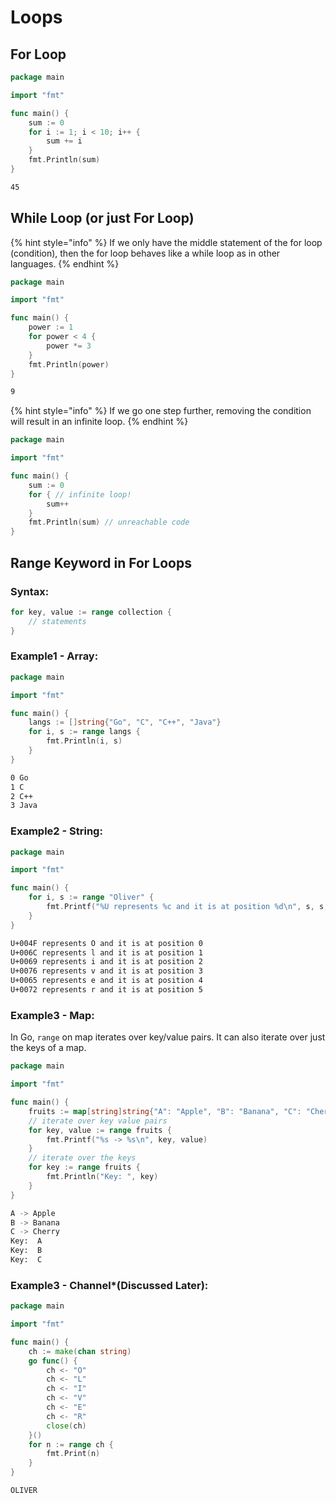 # Loops

## For Loop

```go
package main

import "fmt"

func main() {
	sum := 0
	for i := 1; i < 10; i++ {
		sum += i
	}
	fmt.Println(sum)
}
```

```bash
45
```

## While Loop (or just For Loop)

{% hint style="info" %}
If we only have the middle statement of the for loop (condition), then the for loop behaves like a while loop as in other languages.
{% endhint %}

```go
package main

import "fmt"

func main() {
	power := 1
	for power < 4 {
		power *= 3
	}
	fmt.Println(power)
}

```

```bash
9
```

{% hint style="info" %}
If we go one step further, removing the condition will result in an infinite loop.
{% endhint %}

```go
package main

import "fmt"

func main() {
	sum := 0
	for { // infinite loop!
		sum++ 
	}
	fmt.Println(sum) // unreachable code
}
```



## Range Keyword in For Loops

### Syntax:

```go
for key, value := range collection {
    // statements
}
```

### Example1 - Array:

```go
package main

import "fmt"

func main() {
	langs := []string{"Go", "C", "C++", "Java"}
	for i, s := range langs {
		fmt.Println(i, s)
	}
}

```

```bash
0 Go
1 C
2 C++
3 Java
```

### Example2 - String:

```go
package main

import "fmt"

func main() {
	for i, s := range "Oliver" {
		fmt.Printf("%U represents %c and it is at position %d\n", s, s, i)
	}
}

```

```bash
U+004F represents O and it is at position 0
U+006C represents l and it is at position 1
U+0069 represents i and it is at position 2
U+0076 represents v and it is at position 3
U+0065 represents e and it is at position 4
U+0072 represents r and it is at position 5
```

### Example3 - Map:

In Go, `range` on map iterates over key/value pairs. It can also iterate over just the keys of a map.[\
](https://www.w3adda.com/golang-tutorial/go-decision-making)

```go
package main

import "fmt"

func main() {
	fruits := map[string]string{"A": "Apple", "B": "Banana", "C": "Cherry"}
	// iterate over key value pairs
	for key, value := range fruits {
		fmt.Printf("%s -> %s\n", key, value)
	}
	// iterate over the keys
	for key := range fruits {
		fmt.Println("Key: ", key)
	}
}

```

```bash
A -> Apple
B -> Banana
C -> Cherry
Key:  A
Key:  B
Key:  C
```

### Example3 - Channel\*(Discussed Later):

```go
package main

import "fmt"

func main() {
	ch := make(chan string)
	go func() {
		ch <- "O"
		ch <- "L"
		ch <- "I"
		ch <- "V"
		ch <- "E"
		ch <- "R"
		close(ch)
	}()
	for n := range ch {
		fmt.Print(n)
	}
}
```

```bash
OLIVER
```

